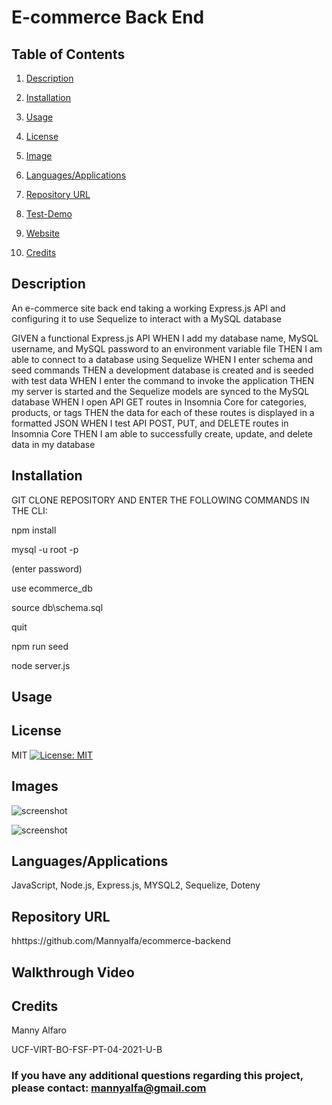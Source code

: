 # E-commerce Back End 
## Table of Contents

1. [Description](#description)

2. [Installation](#installation)

3. [Usage](#usage)

4. [License](#license)

5. [Image](#Image)

6. [Languages/Applications](#languages-applications)

7. [Repository URL](#repository-url)

8. [Test-Demo](#test-demo)

9. [Website](#website)

10. [Credits](#credits)

## Description
An e-commerce site back end taking a working Express.js API and configuring it to use
Sequelize to interact with a MySQL database

GIVEN a functional Express.js API
WHEN I add my database name, MySQL username, and MySQL password to an environment variable file
THEN I am able to connect to a database using Sequelize
WHEN I enter schema and seed commands
THEN a development database is created and is seeded with test data
WHEN I enter the command to invoke the application
THEN my server is started and the Sequelize models are synced to the MySQL database
WHEN I open API GET routes in Insomnia Core for categories, products, or tags
THEN the data for each of these routes is displayed in a formatted JSON
WHEN I test API POST, PUT, and DELETE routes in Insomnia Core
THEN I am able to successfully create, update, and delete data in my database

## Installation

GIT CLONE REPOSITORY AND ENTER THE FOLLOWING COMMANDS IN THE CLI:

  npm install

  mysql -u root -p
  
  (enter password)
  
  use ecommerce_db
  
  source db\schema.sql   
  
  quit
  
  npm run seed
  
  node server.js

## Usage


## License
MIT [![License: MIT](https://img.shields.io/badge/License-MIT-yellow.svg)](https://opensource.org/licenses/MIT)

## Images
![screenshot]()

![screenshot]()

## Languages/Applications
JavaScript, Node.js, Express.js, MYSQL2, Sequelize, Doteny

## Repository URL
hhttps://github.com/Mannyalfa/ecommerce-backend

## Walkthrough Video


    
## Credits
Manny Alfaro

UCF-VIRT-BO-FSF-PT-04-2021-U-B

### If you have any additional questions regarding this project, please contact: mannyalfa@gmail.com